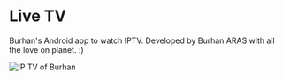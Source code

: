 # Live TV
Burhan's Android app to watch IPTV.
Developed by Burhan ARAS with all the love on planet. :)


![IP TV of Burhan](http://www.indiantelevision.com/sites/drupal7.indiantelevision.co.in/files/styles/smartcrop_800x800/public/images/tv-images/2016/08/17/IPTV.jpg?itok=_3jwr8fE)
